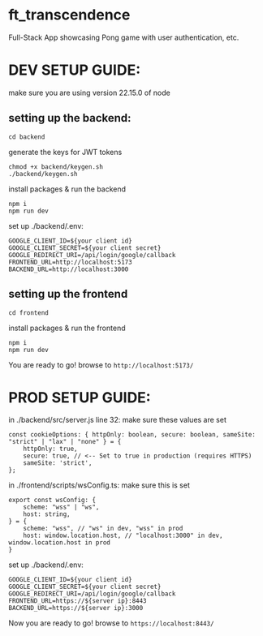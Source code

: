 # ft_transcendence
Full-Stack App showcasing Pong game with user authentication, etc.

# DEV SETUP GUIDE:
make sure you are using version 22.15.0 of node
## setting up the backend:
```
cd backend
```
generate the keys for JWT tokens
``` 
chmod +x backend/keygen.sh
./backend/keygen.sh
```
install packages & run the backend
```
npm i
npm run dev
```
set up ./backend/.env:
```
GOOGLE_CLIENT_ID=${your client id}
GOOGLE_CLIENT_SECRET=${your client secret}
GOOGLE_REDIRECT_URI=/api/login/google/callback
FRONTEND_URL=http://localhost:5173
BACKEND_URL=http://localhost:3000
```
## setting up the frontend
```
cd frontend
```
install packages & run the frontend
```
npm i
npm run dev
```
You are ready to go! browse to ``http://localhost:5173/``

# PROD SETUP GUIDE:
in ./backend/src/server.js line 32: make sure these values are set
```
const cookieOptions: { httpOnly: boolean, secure: boolean, sameSite: "strict" | "lax" | "none" } = {
	httpOnly: true,
	secure: true, // <-- Set to true in production (requires HTTPS)
	sameSite: 'strict',
};
```
in ./frontend/scripts/wsConfig.ts: make sure this is set
```
export const wsConfig: {
	scheme: "wss" | "ws",
	host: string,
} = {
	scheme: "wss", // "ws" in dev, "wss" in prod
	host: window.location.host, // "localhost:3000" in dev, window.location.host in prod
}
```
set up ./backend/.env:
```
GOOGLE_CLIENT_ID=${your client id}
GOOGLE_CLIENT_SECRET=${your client secret}
GOOGLE_REDIRECT_URI=/api/login/google/callback
FRONTEND_URL=https://${server ip}:8443
BACKEND_URL=https://${server ip}:3000
```


Now you are ready to go! browse to ``https://localhost:8443/``